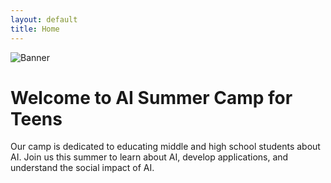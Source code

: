 ```yaml
---
layout: default
title: Home
---
```


<img src="{{ '/assets/images/banner.webp' | relative_url }}" alt="Banner" class="banner">

# Welcome to AI Summer Camp for Teens

Our camp is dedicated to educating middle and high school students about AI. Join us this summer to learn about AI, develop applications, and understand the social impact of AI.
